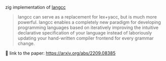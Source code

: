 zig implementation of <a href="https://github.com/jzimmerman/langcc">langcc</a>
>langcc can serve as a replacement for lex+yacc, but is much more powerful. langcc enables a completely new paradigm for developing programming languages based on iteratively improving the intuitive declarative specification of your language instead of laboriously updating your hand-written compiler frontend for every grammar change.

🔗 link to the paper: https://arxiv.org/abs/2209.08385
